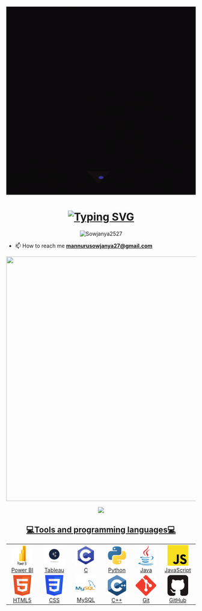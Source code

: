 
<p align="center"> <img src="file/giphy.gif" width="750" height="500" target="_blank" rel="noopener noreferrer" />  </p>

<h1 align="center">
<a href="https://git.io/typing-svg"><img src="https://readme-typing-svg.herokuapp.com?font=Rowdies+&weight=900&size=27&duration=5004&pause=1015&color=35B46D&background=060E1A00&vCenter=true&width=439&height=58&lines=Hello%2CThere!!!+%F0%9F%91%8B+;This+is+Sowjanya++%3A)..;Nice+to+meet+you+%F0%9F%98%87..." alt="Typing SVG" /></a>
</h1>


   


<p align="center"> <img src="https://komarev.com/ghpvc/?username=Sowjanya2527&label=Profile%20views&color=0e75b6&style=flat" alt="Sowjanya2527" /> </p>




- 📫 How to reach me **mannurusowjanya27@gmail.com**


<div align="left">
<a href="https://github.com/Sowjanya2527">
<p align="center"> <img align="center" src="https://streak-stats.demolab.com?user=Sowjanya2527&theme=gotham" height="650" width="650" /> </p>
</div>
<div align="left">
<a href="https://github.com/Sowjanya2527">
<p align="center"> <img align="center" src="http://github-profile-summary-cards.vercel.app/api/cards/profile-details?username=Sowjanya2527&theme=gotham" height="180em" /> </p>
</div>










<h2 align="center">💻Tools and programming languages💻</h2>
<div align=center>
<table>
  <tr>
    <td align="center" width="100">
      <a href="https://www.microsoft.com/en-us/power-platform/products/power-bi" target="_blank" rel="noopener noreferrer">
        <img src="https://github.com/Sowjanya2527/Sowjanya2527/blob/main/Pics/Power-BI.png" width="55" height="55"&theme=algolia&border_radius=5  />
      </a>
      <br>Power BI
    </td>
    <td align="center" width="96">
      <a href="https://www.tableau.com/" >
        <img src="https://github.com/Sowjanya2527/Sowjanya2527/blob/main/Pics/tab.jpeg" width="55" height="55" target="_blank" rel="noopener noreferrer" />
      </a>
      <br>Tableau
    </td>
    <td align="center" width="96">
      <a href="https://www.w3schools.com/c/c_intro.php" target="_blank" rel="noopener noreferrer">
        <img src="https://github.com/Sowjanya2527/Sowjanya2527/blob/main/Pics/c.svg" width="55" height="55"  />
      </a>
      <br>C
    </td>
    <td align="center" width="96">
      <a href="https://www.python.org/" target="_blank" rel="noopener noreferrer">
        <img src="https://github.com/Sowjanya2527/Sowjanya2527/blob/main/Pics/python.svg" width="55" height="55"  />
      </a>
      <br>Python
    </td>
    <td align="center" width="96">
      <a href="https://www.w3schools.com/java/java_intro.asp" target="_blank" rel="noopener noreferrer">
        <img src="https://github.com/Sowjanya2527/Sowjanya2527/blob/main/Pics/java-original.svg" width="55" height="55" alt="TypeScript" />
      </a>
      <br>Java
    </td>
    <td align="center" width="96">
      <a href="https://www.w3schools.com/js/" target="_blank" rel="noopener noreferrer">
         <img src="https://github.com/Sowjanya2527/Sowjanya2527/blob/main/Pics/javascript.svg" width="55" height="55"  />
      </a>
      <br>JavaScript
    </td>
      </tr>
  <tr>
       <td align="center" width="96">
      <a href="https://www.tutorialspoint.com/html5/index.htm" target="_blank" rel="noopener noreferrer">
        <img src="https://github.com/Sowjanya2527/Sowjanya2527/blob/main/Pics/html5.svg" width="55" height="55"  />
      </a>
      <br>HTML5
    </td>
    <td align="center" width="96">
      <a href="https://www.w3schools.com/css/" target="_blank" rel="noopener noreferrer">
        <img src="https://github.com/Sowjanya2527/Sowjanya2527/blob/main/Pics/css3.svg" width="55" height="55"  />
      </a>
      <br>CSS
    </td>
    <td align="center" width="96">
      <a href="https://www.mysql.com/" target="_blank" rel="noopener noreferrer">
        <img src="https://github.com/Sowjanya2527/Sowjanya2527/blob/main/Pics/mysql-original-wordmark.svg" width="53" height="53"  />
      </a>
      <br>MySQL
    </td>
    <td align="center" width="96"> 
      <a href="https://www.w3schools.com/cpp/" target="_blank" rel="noopener noreferrer">
        <img src="https://github.com/Sowjanya2527/Sowjanya2527/blob/main/Pics/c%2B%2B.svg" width="55" height="55"  />
      </a>
      <br>C++
    </td>
    <td align="center"  width="96">
      <a href="https://www.w3schools.com/git/default.asp" target="_blank" rel="noopener noreferrer">
        <img src="https://github.com/Sowjanya2527/Sowjanya2527/blob/main/Pics/git-scm-icon.svg" width="55" height="55"  />
      </a>
      <br>Git
    </td>
    <td align="center" width="96">
      <a href="https://github.com/" target="_blank" rel="noopener noreferrer">
        <img src="https://github.com/Sowjanya2527/Sowjanya2527/blob/main/Pics/github1.svg" width="55" height="55"&theme=algolia&border_radius=5 />
      </a>
      <br>GitHub
    </td> 
  </tr>
</table>
</div>

<br/>

